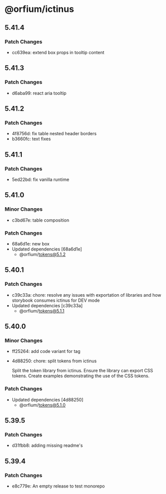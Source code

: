 # @orfium/ictinus

## 5.41.4

### Patch Changes

- cc639ea: extend box props in tooltip content

## 5.41.3

### Patch Changes

- d6aba99: react aria tooltip

## 5.41.2

### Patch Changes

- 4f8756d: fix table nested header borders
- b3660fc: text fixes

## 5.41.1

### Patch Changes

- 5ed22bd: fix vanilla runtime

## 5.41.0

### Minor Changes

- c3bd67e: table composition

### Patch Changes

- 68a6d1e: new box
- Updated dependencies [68a6d1e]
  - @orfium/tokens@5.1.2

## 5.40.1

### Patch Changes

- c39c33a: chore: resolve any issues with exportation of libraries and how storybook consumes ictinus for DEV mode
- Updated dependencies [c39c33a]
  - @orfium/tokens@5.1.1

## 5.40.0

### Minor Changes

- ff25264: add code variant for tag
- 4d88250: chore: split tokens from ictinus

  Split the token library from ictinus.
  Ensure the library can export CSS tokens.
  Create examples demonstrating the use of the CSS tokens.

### Patch Changes

- Updated dependencies [4d88250]
  - @orfium/tokens@5.1.0

## 5.39.5

### Patch Changes

- d31fbb8: adding missing readme's

## 5.39.4

### Patch Changes

- e8c779e: An empty release to test monorepo
